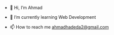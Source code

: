 - 👋 Hi, I’m Ahmad
  
- 👀 I’m currently learning Web Development

- 📫 How to reach me ahmadhadeda2@gmail.com

<!---
AhmadHad19/AhmadHad19 is a ✨ special ✨ repository because its `README.md` (this file) appears on your GitHub profile.
You can click the Preview link to take a look at your changes.
--->
